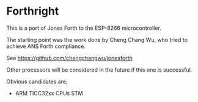 # Forthright

This is a port of Jones Forth to the ESP-8266 microcontroller.

The starting point was the work done by Cheng Chang Wu, who
tried to achieve ANS Forth compliance.

See https://github.com/chengchangwu/jonesforth


Other processors will be considered in the future if this one is successful.

Obvious candidates are;

   * ARM
      TICC32xx CPUs
      STM


